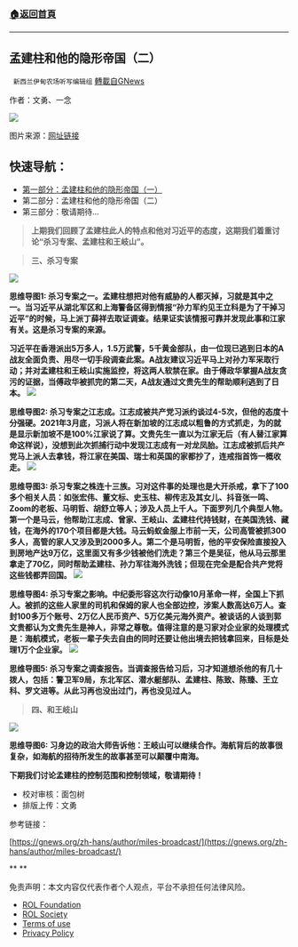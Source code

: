 ###  [:house:返回首頁](https://github.com/ourhimalayas/txt)
---


## 孟建柱和他的隐形帝国（二）
` 新西兰伊甸农场听写编辑组` [轉載自GNews](https://gnews.org/zh-hans/1862506/)

作者：文勇、一念

![](https://assets.gnews.org/wp-content/uploads/2022/01/image-1158.png)

图片来源：[网址链接](https://i.epochtimes.com/assets/uploads/2021/05/id12969016-1ed618398a79edf038e2ebe94caecab3-450x300.jpg)


## 快速导航：

- [第一部分：孟建柱和他的隐形帝国（一）](https://gnews.org/zh-hans/1846904/)
- 第二部分：孟建柱和他的隐形帝国（二）
- 第三部分：敬请期待…






> **上期我们回顾了孟建柱此人的特点和他对习近平的态度，这期我们着重讨论“杀习专案、孟建柱和王岐山”。**



> **三、杀习专案**

![](https://assets.gnews.org/wp-content/uploads/2022/01/杀习专案.png)


**思维导图1: 杀习专案之一。孟建柱想把对他有威胁的人都灭掉，习就是其中之一。当习近平从湖北军区和上海警备区得到情报“孙力军约见王立科是为了干掉习近平”的时候，马上派丁薛祥去取证调查。结果证实该情报可靠并发现此事和江家有关。这是杀习专案的来源。**

**习近平在香港派出5万多人，1.5万武警，5千黄金部队，由一位现已逃到日本的A战友全面负责、用尽一切手段调查此案。A战友建议习近平马上对孙力军采取行动；并对孟建柱和王岐山实施监控，将这两人软禁在家。由于傅政华掌握A战友贪污的证据，当傅政华被抓完的第二天，A战友通过文贵先生的帮助顺利逃到了日本。**
![](https://assets.gnews.org/wp-content/uploads/2022/01/江志成.png)


**思维导图2: 杀习专案之江志成。江志成被共产党习派约谈过4-5次，但他的态度十分强硬。2021年3月底，习派人将在新加坡的江志成以粗鲁的方式抓走，为的就是显示新加坡不是100%江家说了算。文贵先生一直以为江家无后（有人替江家算命这样说），没想到此次抓捕行动中发现江志成有一对龙凤胎。江志成被抓后共产党马上派人去拿钱，将江家在美国、瑞士和英国的家都抄了，连戒指首饰一概收走。**
![](https://assets.gnews.org/wp-content/uploads/2022/01/株连十三族.png)


**思维导图3: 杀习专案之株连十三族。习对这件事的处理也是大开杀戒，拿下了100多个相关人员：如张宏伟、董文标、史玉柱、柳传志及其女儿、抖音张一鸣、Zoom的老板、马明哲、胡舒立等人；涉及人员上千人。下面罗列几个典型人物。第一个是马云，他帮助江志成、曾家、王岐山、孟建柱代持钱财，在美国洗钱、藏钱，在海外的170个项目都是大钱。马云蚂蚁金服上市前一天，公司高管被抓300多人，高管的家人又涉及到2000多人。第二个是马明哲，他的平安保险直接投入到房地产达9万亿，这里面又有多少钱被他们洗走？第三个是吴征，他从马云那里拿走了70亿，同时帮助孟建柱、孙力军往海外洗钱；但现在完全是配合共产党将这些钱都弄回国。**
![](https://assets.gnews.org/wp-content/uploads/2022/01/影响.png)


**思维导图4: 杀习专案之影响。中纪委形容这次行动像10月革命一样，全国上下抓人。被抓的这些人家里的司机和保姆的家人也全部边控，涉案人数高达6万人。查封100多万个账号、2万亿人民币资产、5万亿美元海外资产。被谈话的人谈到郭文贵都认为文贵先生是神人，非常之尊敬。值得注意的是习家对企业家的处理模式是：海航模式，老板一辈子失去自由的同时还要让他出境去把钱拿回来，目标是处理1万个企业家。**
![](https://assets.gnews.org/wp-content/uploads/2022/01/调查报告.png)


**思维导图5: 杀习专案之调查报告。当调查报告给习后，习才知道想杀他的有几十拨人，包括：警卫军9局，东北军区、潜水艇部队、孟建柱、陈致、陈臻、王立科、罗文进等。从此习再也没出过门，再也没见过人。**


> **四、和王岐山**

![](https://assets.gnews.org/wp-content/uploads/2022/01/和王岐山.png)


**思维导图6: 习身边的政治大师告诉他：王岐山可以继续合作。海航背后的故事很复杂，如海航的招待所发生的故事甚至可以颠覆中南海。**

**下期我们讨论孟建柱的控制范围和控制领域，敬请期待！**

- 校对审核：面包树
- 排版上传：文勇


参考链接：

[https://gnews.org/zh-hans/author/miles-broadcast/](https://gnews.org/zh-hans/author/miles-broadcast/)

**
**

 

免责声明：本文内容仅代表作者个人观点，平台不承担任何法律风险。

- [ROL Foundation](https://rolfoundation.org/)
- [ROL Society](https://rolsociety.org/)
- [Terms of use](https://gnews.org/terms-of-use-3/)
- [Privacy Policy](https://gnews.org/privacy-policy/)
